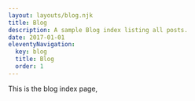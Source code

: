 ```yaml
---
layout: layouts/blog.njk
title: Blog
description: A sample Blog index listing all posts.
date: 2017-01-01
eleventyNavigation:
  key: blog
  title: Blog
  order: 1
---
```

This is the blog index page, 

<!-- listing all posts by all [authors](/authors/). -->
<!-- This text can be edited at: `pages/blog.md` -->